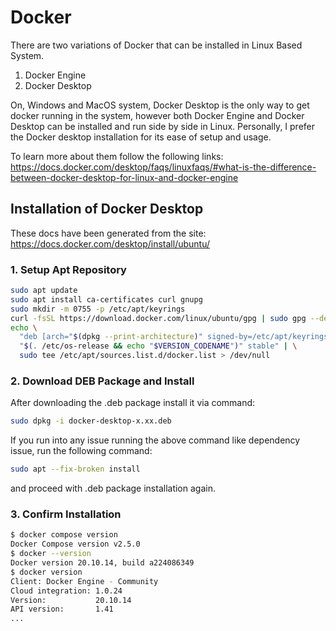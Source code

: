 # Docker 
There are two variations of Docker that can be installed in Linux Based System.
1. Docker Engine
2. Docker Desktop

On, Windows and MacOS system, Docker Desktop is the only way to get docker running in the system, however both Docker Engine and Docker Desktop can be installed and run side by side in Linux. Personally, I prefer the Docker desktop installation for its ease of setup and usage.

To learn more about them follow the following links:
https://docs.docker.com/desktop/faqs/linuxfaqs/#what-is-the-difference-between-docker-desktop-for-linux-and-docker-engine

## Installation of Docker Desktop
These docs have been generated from the site: 
https://docs.docker.com/desktop/install/ubuntu/

### 1. Setup Apt Repository
```bash
sudo apt update
sudo apt install ca-certificates curl gnupg
sudo mkdir -m 0755 -p /etc/apt/keyrings
curl -fsSL https://download.docker.com/linux/ubuntu/gpg | sudo gpg --dearmor -o /etc/apt/keyrings/docker.gpg
echo \
  "deb [arch="$(dpkg --print-architecture)" signed-by=/etc/apt/keyrings/docker.gpg] https://download.docker.com/linux/ubuntu \
  "$(. /etc/os-release && echo "$VERSION_CODENAME")" stable" | \
  sudo tee /etc/apt/sources.list.d/docker.list > /dev/null
```

### 2. Download DEB Package and Install 
After downloading the .deb package install it via command:
```bash
sudo dpkg -i docker-desktop-x.xx.deb
```
If you run into any issue running the above command like dependency issue, run the following command:
```bash
sudo apt --fix-broken install
```
and proceed with .deb package installation again.

### 3. Confirm Installation
```bash
$ docker compose version
Docker Compose version v2.5.0
$ docker --version
Docker version 20.10.14, build a224086349
$ docker version
Client: Docker Engine - Community
Cloud integration: 1.0.24
Version:           20.10.14
API version:       1.41
...
```
